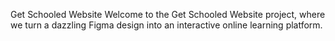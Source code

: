 Get Schooled Website
Welcome to the Get Schooled Website project, where we turn a dazzling Figma design into an interactive online learning platform. 

